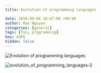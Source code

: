 ```yaml
---
title: Evolution of programming languages

date: 2016-09-06 18:47:00 +09:00
author: Max Nguyen
categories: [general]
tags: [fun, programming]
key: d365
hidden: false
---
```


![Evolution of programming languages]({{site.url}}/assets/imagesposts/the-evolution-of-computer-programming-languages-infographic.jpg)

![evolution_of_programming_languages-2]({{site.url}}/assets/imagesposts/evolution_of_programming_languages-2.png)
